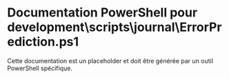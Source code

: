 # Documentation PowerShell pour development\scripts\journal\ErrorPrediction.ps1

Cette documentation est un placeholder et doit être générée par un outil PowerShell spécifique.
